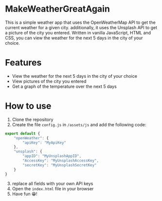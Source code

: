 # MakeWeatherGreatAgain

This is a simple weather app that uses the OpenWeatherMap API to get the current weather for a given city.
additionally, it uses the Unsplash API to get a picture of the city you entered.
Written in vanilla JavaScript, HTML and CSS, you can view the weather for the next 5 days in the city of your choice.

# Features

- View the weather for the next 5 days in the city of your choice
- View pictures of the city you entered
- Get a graph of the temperature over the next 5 days

# How to use

1. Clone the repository
2. Create the file `config.js` in `/assets/js` and add the following code:

```javascript
export default {
    "openWeather": {
        "apiKey": "MyApiKey"
    },
    "unsplash": {
        "appID": "MyUnsplashAppID",
        "AccessKey": "MyUnsplashAccessKey",
        "secretKey": "MyUnsplashSecretKey"
    }
}
```

3. replace all fields with your own API keys
4. Open the `index.html` file in your browser
5. Have fun 😁!